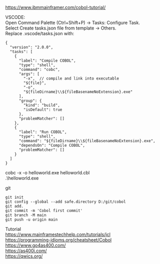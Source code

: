 <https://www.ibmmainframer.com/cobol-tutorial/></BR>

VSCODE:</BR>
Open Command Palette (Ctrl+Shift+P) → Tasks: Configure Task.</BR>
Select Create tasks.json file from template → Others.</BR>
Replace .vscode/tasks.json with:</BR>

```
{
  "version": "2.0.0",
  "tasks": [
    {
      "label": "Compile COBOL",
      "type": "shell",
      "command": "cobc",
      "args": [
        "-x",  // compile and link into executable
        "${file}", 
        "-o", 
        "${fileDirname}\\${fileBasenameNoExtension}.exe"
      ],
      "group": {
        "kind": "build",
        "isDefault": true
      },
      "problemMatcher": []
    },
    {
      "label": "Run COBOL",
      "type": "shell",
      "command": "${fileDirname}\\${fileBasenameNoExtension}.exe",
      "dependsOn": "Compile COBOL",
      "problemMatcher": []
    }
  ]
}
```

 cobc -x -o helloworld.exe helloworld.cbl</BR>
 .\helloworld.exe</BR>

 git</BR>

 ```
 git init
 git config --global --add safe.directory D:/git/cobol
 git add.
 git commit -m 'Cobol first commit'
 git branch -M main
 git push -u origin main
 ```

 Tutorial</BR>
<https://www.mainframestechhelp.com/tutorials/jcl></BR>
<https://programming-idioms.org/cheatsheet/Cobol></BR>
<https://www.go4as400.com/></BR>
<https://as400i.com/></BR>
<https://qwics.org/></BR>